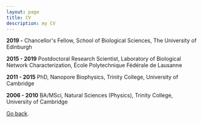 ```yaml
---
layout: page
title: CV
description: my CV
---
```


**2019 -** Chancellor's Fellow, School of Biological Sciences, The University of Edinburgh

**2015 - 2019** Postdoctoral Research Scientist, Laboratory of Biological Network Characterization, École Polytechnique Fédérale de Lausanne

**2011 - 2015** PhD, Nanopore Biophysics, Trinity College, University of Cambridge

**2006 - 2010** BA/MSci, Natural Sciences (Physics), Trinity College, University of Cambridge


[Go back](/index.html).

